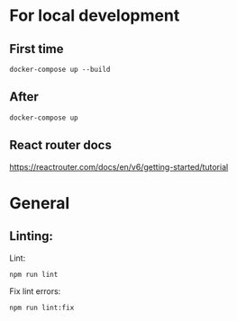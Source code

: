 
# For local development
## First time

```
docker-compose up --build
```

## After 

```
docker-compose up
```

## React router docs

https://reactrouter.com/docs/en/v6/getting-started/tutorial

# General

## Linting:

Lint:
```
npm run lint
```

Fix lint errors:
```
npm run lint:fix
```

